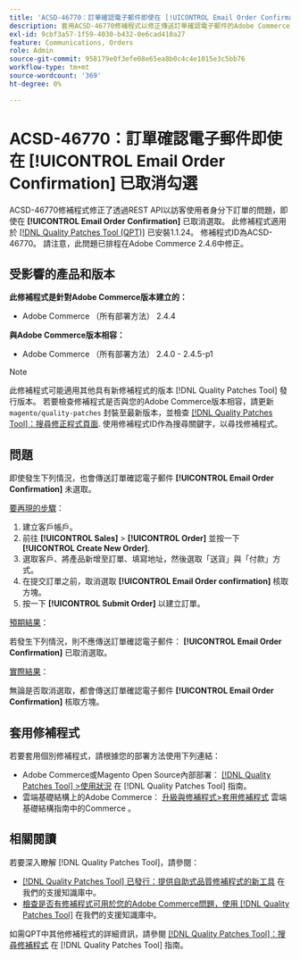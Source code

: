 ```yaml
---
title: 'ACSD-46770：訂單確認電子郵件即使在 [!UICONTROL Email Order Confirmation] 已取消勾選'
description: 套用ACSD-46770修補程式以修正傳送訂單確認電子郵件的Adobe Commerce問題，即使 [!UICONTROL Email Order Confirmation] 未選取。
exl-id: 9cbf3a57-1f59-4030-b432-0e6cad410a27
feature: Communications, Orders
role: Admin
source-git-commit: 958179e0f3efe08e65ea8b0c4c4e1015e3c5bb76
workflow-type: tm+mt
source-wordcount: '369'
ht-degree: 0%

---
```


# ACSD-46770：訂單確認電子郵件即使在 **[!UICONTROL Email Order Confirmation]** 已取消勾選

ACSD-46770修補程式修正了透過REST API以訪客使用者身分下訂單的問題，即使在 **[!UICONTROL Email Order Confirmation]** 已取消選取。 此修補程式適用於 [[!DNL Quality Patches Tool (QPT)]](/help/announcements/adobe-commerce-announcements/magento-quality-patches-released-new-tool-to-self-serve-quality-patches.md) 已安裝1.1.24。 修補程式ID為ACSD-46770。 請注意，此問題已排程在Adobe Commerce 2.4.6中修正。

## 受影響的產品和版本

**此修補程式是針對Adobe Commerce版本建立的：**

* Adobe Commerce （所有部署方法） 2.4.4

**與Adobe Commerce版本相容：**

* Adobe Commerce （所有部署方法） 2.4.0 - 2.4.5-p1

>[!NOTE]
>
>此修補程式可能適用其他具有新修補程式的版本 [!DNL Quality Patches Tool] 發行版本。 若要檢查修補程式是否與您的Adobe Commerce版本相容，請更新 `magento/quality-patches` 封裝至最新版本，並檢查 [[!DNL Quality Patches Tool]：搜尋修正程式頁面](https://experienceleague.adobe.com/tools/commerce-quality-patches/index.html). 使用修補程式ID作為搜尋關鍵字，以尋找修補程式。

## 問題

即使發生下列情況，也會傳送訂單確認電子郵件 **[!UICONTROL Email Order Confirmation]** 未選取。

<u>要再現的步驟</u>：

1. 建立客戶帳戶。
1. 前往 **[!UICONTROL Sales]** > **[!UICONTROL Order]** 並按一下  **[!UICONTROL Create New Order]**.
1. 選取客戶、將產品新增至訂單、填寫地址，然後選取「送貨」與「付款」方式。
1. 在提交訂單之前，取消選取 **[!UICONTROL Email Order confirmation]** 核取方塊。
1. 按一下 **[!UICONTROL Submit Order]** 以建立訂單。

<u>預期結果</u>：

若發生下列情況，則不應傳送訂單確認電子郵件： **[!UICONTROL Email Order Confirmation]** 已取消選取。

<u>實際結果</u>：

無論是否取消選取，都會傳送訂單確認電子郵件 **[!UICONTROL Email Order Confirmation]** 核取方塊。

## 套用修補程式

若要套用個別修補程式，請根據您的部署方法使用下列連結：

* Adobe Commerce或Magento Open Source內部部署： [[!DNL Quality Patches Tool] >使用狀況](https://experienceleague.adobe.com/docs/commerce-operations/tools/quality-patches-tool/usage.html) 在 [!DNL Quality Patches Tool] 指南。
* 雲端基礎結構上的Adobe Commerce： [升級與修補程式>套用修補程式](https://experienceleague.adobe.com/docs/commerce-cloud-service/user-guide/develop/upgrade/apply-patches.html) 雲端基礎結構指南中的Commerce 。

## 相關閱讀

若要深入瞭解 [!DNL Quality Patches Tool]，請參閱：

* [[!DNL Quality Patches Tool] 已發行：提供自助式品質修補程式的新工具](/help/announcements/adobe-commerce-announcements/magento-quality-patches-released-new-tool-to-self-serve-quality-patches.md) 在我們的支援知識庫中。
* [檢查是否有修補程式可用於您的Adobe Commerce問題，使用 [!DNL Quality Patches Tool]](/help/support-tools/patches-available-in-qpt-tool/check-patch-for-magento-issue-with-magento-quality-patches.md) 在我們的支援知識庫中。

如需QPT中其他修補程式的詳細資訊，請參閱 [[!DNL Quality Patches Tool]：搜尋修補程式](https://experienceleague.adobe.com/tools/commerce-quality-patches/index.html) 在 [!DNL Quality Patches Tool] 指南。
